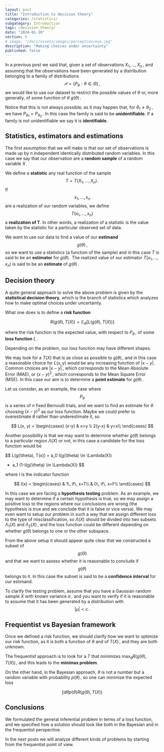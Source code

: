 ```yaml
---
layout: post
title: "Introduction to decision theory"
categories: /statistics/
subgategory: Introduction
tags: /decision_theory/
date: "2024-01-10"
section: 5
# image: "/docs/assets/images/perception/eye.jpg"
description: "Making choices under uncertainty"
published: false
---
```


In a previous post we said that, given a set of observations $X_1,\dots,X_n\,,$
and assuming that the observations have been generated by a distribution
belonging to a family of distributions
$$
\mathcal{P} = \left\{P_\theta : \theta \in \Theta\right\}\,,
$$
we would like to use our dataset to restrict the possible values of $\theta$
or, more generally, of some function of $\theta$ $g(\theta)\,.$

Notice that this is not always possible, as it may happen that, for
$\theta_1 \neq \theta_2\,,$ we have $P_{\theta_1} = P_{\theta_2}\,.$
In this case the family is said to be **unidentifiable**.
If a family is not unidentifiable we say it is **identifiable**.


## Statistics, estimators and estimations

The first assumption that we will make is that our set of observations
is made up by $n$ independent identically distributed random variables.
In this case we say that our observation are a **random sample**
of a random variable $X\,.$

We define a **statistic** any real function of the sample $$T = T(X_1,\dots,X_n)\,.$$
If $$x_1,\dots,x_n$$ are a realization of our random variables,
we define $$T(x_1,\dots,x_n)$$ a **realization of T**.
In other words, a realization of a statistic is the value taken by the statistic
for a particular observed set of data.

We want to use our data to find a value of
our **estimand** $$g(\theta)\,,$$
so we want to use a statistics (a function of the sample)
and in this case $T$ is said to be an **estimator**  for $g(\theta)\,.$
The realized value of our estimator $T(x_1,\dots,x_n)$
is said to be an **estimate** of $g(\theta)\,.$


## Decision theory

A quite general approach to solve the above problem
is given by the **statistical decision theory**,
which is the branch of statistics which
analyzes how to make optimal choices under
uncertainty.

What one does is to define a **risk function**

$$
R(g(\theta), T(X))=\mathbb{E}_\theta[L(g(\theta), T(X))]
$$

where the risk function is the expected value,
with respect to $P_\theta\,,$
of some **loss function** $L\,.$

Depending on the problem, our loss function may
have different shapes.

We may look for a $T(X)$ that is as close as possible
to $g(\theta)\,,$
and in this case a reasonable choice for $L(x, y)$
would be any increasing function
of $\left|x-y\right|\,.$
Common choices are $\left|x-y\right|\,,$
which corresponds to the Mean Absolute Error (MAE),
or $(x-y)^2\,,$
which corresponds to the Mean Square Error (MSE).
In this case our aim is to determine
a **point estimate** for $g(\theta)\,.$

Let us consider, as an example, the case where
$$
P_\theta
$$
is a series of $n$ fixed Bernoulli trials,
and we want to find an estimate for $\theta$
choosing $(x-y)^2$ as our loss function.
Maybe we could prefer to overestimate $\theta$
rather than underestimate it,
so

$$
L(x, y) =
\begin{cases}
(x-y) & x>y \\
2(y-x) & y<x\\
\end{cases}
$$

Another possibility is that we may want to determine
whether $g(\theta)$ belongs to a particular
region $\Lambda(X)$ or not, in this
case a candidate for the loss function would be

$$
L(g(\theta), T(x)) = a_0 I(g(\theta) \in \Lambda(X))
+ a_1 (1-I(g(\theta) \in \Lambda(X))
$$

where $I$ is the indicator function

$$
I(x) =
\begin{cases}
& 1\,  if\,  x=T\\
& 0\,  if\,  x=F\\
\end{cases}
$$

In this case we are facing a **hypothesis testing**
problem.
As an example, we may want to determine
if a certain hypothesis is true,
so we may assign a positive loss
to the regions where our conclusions are
wrong (the hypothesis is true and we conclude
that it is false or vice versa).
We may even want to setup our problem in such
a way that we assign different loss
to the type of misclassification, so $\Lambda(X)$
should be divided into two subsets $\Lambda_1(X)$
and $\Lambda_2(X)\,,$
and the loss function could be different 
depending on whether $g(\theta)$
belongs to one or the other subspace.

From the above setup it should appear quite clear
that we constructed a subset of
$$g(\Theta)$$ and that we want to assess whether
it is reasonable to conclude if
$$g(\theta)$$ belongs to it.
In this case the subset is said to be a
**confidence interval** for our estimand.

To clarify the testing problem,
assume that you have a Gaussian random sample $X$
with known variance $\sigma\,,$
and you want to verify if it is reasonable to
assume that it has been generated by
a distribution with $$\left|\mu\right|< c\,.$$

## Frequentist vs Bayesian framework

Once we defined a risk function,
we should clarify how we want to optimize
our risk function,
as it is both a function of $\theta$
and of $T(X)\,,$ and they are both unknown.

The frequentist approach is to look
for a $T$ that minimizes $\max_\theta R(g(\theta), T(X))\,,$ and this leads to the **minimax problem**.

On the other hand, in the Bayesian approach,
$\theta$ is not a number but a random variable
with probability $p(\theta )\,,$
so one can minimize the expected loss

$$
\int d\theta p(\theta ) R(g(\theta), T(X))
$$

## Conclusions

We formulated the general inferential
problem in terms of a loss function,
and we specified how a solution should
look like both in the Bayesian and in the frequentist
perspective.

In the next posts we will analyze different
kinds of problems by starting from
the frequentist point of view.

<!--
ADD Central Limit Theorem 
-->

